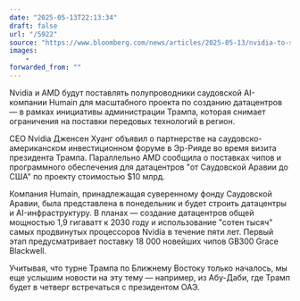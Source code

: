 ```yaml
---
date: "2025-05-13T22:13:34"
draft: false
url: "/5922"
source: "https://www.bloomberg.com/news/articles/2025-05-13/nvidia-to-send-chips-to-saudi-s-humain-for-ai-data-centers"
images:
    -
forwarded_from: ""
---
```


Nvidia и AMD будут поставлять полупроводники саудовской AI-компании Humain для масштабного проекта по созданию датацентров — в рамках инициативы администрации Трампа, которая снимает ограничения на поставки передовых технологий в регион.

CEO Nvidia Дженсен Хуанг объявил о партнерстве на саудовско-американском инвестиционном форуме в Эр-Рияде во время визита президента Трампа. Параллельно AMD сообщила о поставках чипов и программного обеспечения для датацентров "от Саудовской Аравии до США" по проекту стоимостью $10 млрд.

Компания Humain, принадлежащая суверенному фонду Саудовской Аравии, была представлена в понедельник и будет строить датацентры и AI-инфраструктуру. В планах — создание датацентров общей мощностью 1,9 гигаватт к 2030 году и использование "сотен тысяч" самых продвинутых процессоров Nvidia в течение пяти лет. Первый этап предусматривает поставку 18 000 новейших чипов GB300 Grace Blackwell.

Учитывая, что турне Трампа по Ближнему Востоку только началось, мы еще услышим новости на эту тему — например, из Абу-Даби, где Трамп будет в четверг встречаться с президентом ОАЭ.
